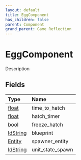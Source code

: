 ```yaml
---
layout: default
title: EggComponent
has_children: false
parent: Component
grand_parent: Game Reflection
---
```

# EggComponent
Description 

## Fields

| Type | Name |
|:----------|:--------------|
| [float](/riftbreaker-wiki/docs/game-reflection/components/float/) | time_to_hatch |
| [float](/riftbreaker-wiki/docs/game-reflection/components/float/) | hatch_timer |
| [bool](/riftbreaker-wiki/docs/game-reflection/components/bool/) | freeze_hatch |
| [IdString](/riftbreaker-wiki/docs/game-reflection/components/id_string/) | blueprint |
| [Entity](/riftbreaker-wiki/docs/game-reflection/classes/entity/) | spawner_entity |
| [IdString](/riftbreaker-wiki/docs/game-reflection/components/id_string/) | unit_state_spawn |

